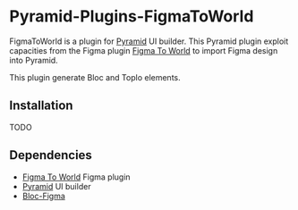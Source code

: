 # Pyramid-Plugins-FigmaToWorld

FigmaToWorld is a plugin for [Pyramid](https://github.com/OpenSmock/Pyramid) UI builder.
This Pyramid plugin exploit capacities from the Figma plugin [Figma To World](https://github.com/OpenSmock/FigmaToWorld) to import Figma design into Pyramid.

This plugin generate Bloc and Toplo elements.

## Installation

TODO

## Dependencies

- [Figma To World](https://github.com/OpenSmock/FigmaToWorld) Figma plugin
- [Pyramid](https://github.com/OpenSmock/Pyramid) UI builder
- [Bloc-Figma](https://github.com/OpenSmock/Bloc-Figma)
